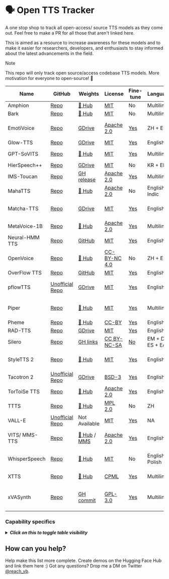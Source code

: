 # 🗣️ Open TTS Tracker

A one stop shop to track all open-access/ source TTS models as they come out. Feel free to make a PR for all those that aren't linked here.

This is aimed as a resource to increase awareness for these models and to make it easier for researchers, developers, and enthusiasts to stay informed about the latest advancements in the field.

> [!NOTE]  
> This repo will only track open source/access codebase TTS models. More motivation for everyone to open-source! 🤗

| Name | GitHub | Weights | License | Fine-tune | Languages | Paper | Demo | Issues |
|---|---|---|---|---|---|---|---|---|
| Amphion | [Repo](https://github.com/open-mmlab/Amphion) | [🤗 Hub](https://huggingface.co/amphion) | [MIT](https://github.com/open-mmlab/Amphion/blob/main/LICENSE) | No | Multilingual | [Paper](https://arxiv.org/abs/2312.09911) | [🤗 Space](https://huggingface.co/amphion) |  |
| Bark | [Repo](https://github.com/huggingface/transformers/tree/main/src/transformers/models/bark) | [🤗 Hub](https://huggingface.co/suno/bark) | [MIT](https://github.com/suno-ai/bark/blob/main/LICENSE) | No | Multilingual | [Paper](https://arxiv.org/abs/2209.03143) | [🤗 Space](https://huggingface.co/spaces/suno/bark) |  |
| EmotiVoice | [Repo](https://github.com/netease-youdao/EmotiVoice) | [GDrive](https://drive.google.com/drive/folders/1y6Xwj_GG9ulsAonca_unSGbJ4lxbNymM) | [Apache 2.0](https://github.com/netease-youdao/EmotiVoice/blob/main/LICENSE) | [Yes](https://github.com/netease-youdao/EmotiVoice/wiki/Voice-Cloning-with-your-personal-data) | ZH + EN | Not Available | Not Available | Separate [GUI agreement](https://github.com/netease-youdao/EmotiVoice/blob/main/EmotiVoice_UserAgreement_%E6%98%93%E9%AD%94%E5%A3%B0%E7%94%A8%E6%88%B7%E5%8D%8F%E8%AE%AE.pdf) |
| Glow-TTS | [Repo](https://github.com/jaywalnut310/glow-tts) | [GDrive](https://drive.google.com/file/d/1JiCMBVTG4BMREK8cT3MYck1MgYvwASL0/view) | [MIT](https://github.com/jaywalnut310/glow-tts/blob/master/LICENSE) | [Yes](https://github.com/jaywalnut310/glow-tts?tab=readme-ov-file#2-pre-requisites) | English | [Paper](https://arxiv.org/abs/2005.11129) | [GH Pages](https://jaywalnut310.github.io/glow-tts-demo/index.html) |  |
| GPT-SoVITS | [Repo](https://github.com/RVC-Boss/GPT-SoVITS) | [🤗 Hub](https://huggingface.co/lj1995/GPT-SoVITS) | [MIT](https://github.com/RVC-Boss/GPT-SoVITS/blob/main/LICENSE) | [Yes](https://github.com/RVC-Boss/GPT-SoVITS?tab=readme-ov-file#pretrained-models) | Multilingual | Not Available | Not Available | |
| HierSpeech++ | [Repo](https://github.com/sh-lee-prml/HierSpeechpp) | [GDrive](https://drive.google.com/drive/folders/1-L_90BlCkbPyKWWHTUjt5Fsu3kz0du0w) | [MIT](https://github.com/sh-lee-prml/HierSpeechpp/blob/main/LICENSE) | No | KR + EN | [Paper](https://arxiv.org/abs/2311.12454) | [🤗 Space](https://huggingface.co/spaces/LeeSangHoon/HierSpeech_TTS) | |
| IMS-Toucan | [Repo](https://github.com/DigitalPhonetics/IMS-Toucan) | [GH release](https://github.com/DigitalPhonetics/IMS-Toucan/tags) | [Apache 2.0](https://github.com/DigitalPhonetics/IMS-Toucan/blob/ToucanTTS/LICENSE) | [Yes](https://github.com/DigitalPhonetics/IMS-Toucan#build-a-toucantts-pipeline) | Multilingual | [Paper](https://arxiv.org/abs/2206.12229) | [🤗 Space](https://huggingface.co/spaces/Flux9665/IMS-Toucan) |  |
| MahaTTS | [Repo](https://github.com/dubverse-ai/MahaTTS) | [🤗 Hub](https://huggingface.co/Dubverse/MahaTTS) | [Apache 2.0](https://github.com/dubverse-ai/MahaTTS/blob/main/LICENSE) | No | English + Indic | Not Available | [Recordings](https://github.com/dubverse-ai/MahaTTS/blob/main/README.md#sample-outputs), [Colab](https://colab.research.google.com/drive/1qkZz2km-PX75P0f6mUb2y5e-uzub27NW?usp=sharing) | |
| Matcha-TTS | [Repo](https://github.com/shivammehta25/Matcha-TTS) | [GDrive](https://drive.google.com/drive/folders/17C_gYgEHOxI5ZypcfE_k1piKCtyR0isJ) | [MIT](https://github.com/shivammehta25/Matcha-TTS/blob/main/LICENSE) | [Yes](https://github.com/shivammehta25/Matcha-TTS/tree/main#train-with-your-own-dataset) | English | [Paper](https://arxiv.org/abs/2309.03199) | [🤗 Space](https://huggingface.co/spaces/shivammehta25/Matcha-TTS) | GPL-licensed phonemizer |
| MetaVoice-1B | [Repo](https://github.com/metavoiceio/metavoice-src) | [🤗 Hub](https://huggingface.co/metavoiceio/metavoice-1B-v0.1/tree/main) | [Apache 2.0](https://github.com/metavoiceio/metavoice-src/blob/main/LICENSE) | [Yes](https://github.com/metavoiceio/metavoice-src?tab=readme-ov-file) | Multilingual | Not Available | [🤗 Space](https://ttsdemo.themetavoice.xyz/) |  |
| Neural-HMM TTS | [Repo](https://github.com/shivammehta25/Neural-HMM) | [GitHub](https://github.com/shivammehta25/Neural-HMM/releases) | [MIT](https://github.com/shivammehta25/Neural-HMM/blob/main/LICENSE) | [Yes](https://github.com/shivammehta25/Neural-HMM?tab=readme-ov-file#setup-and-training-using-lj-speech) | English | [Paper](https://arxiv.org/abs/2108.13320) | [GH Pages](https://shivammehta25.github.io/Neural-HMM/) |  |
| OpenVoice | [Repo](https://github.com/myshell-ai/OpenVoice) | [🤗 Hub](https://huggingface.co/myshell-ai/OpenVoice) | [CC-BY-NC 4.0](https://github.com/myshell-ai/OpenVoice/blob/main/LICENSE) | No | ZH + EN | [Paper](https://arxiv.org/abs/2312.01479) | [🤗 Space](https://huggingface.co/spaces/myshell-ai/OpenVoice) | Non Commercial |
| OverFlow TTS | [Repo](https://github.com/shivammehta25/OverFlow) | [GitHub](https://github.com/shivammehta25/OverFlow/releases) | [MIT](https://github.com/shivammehta25/OverFlow/blob/main/LICENSE) | [Yes](https://github.com/shivammehta25/OverFlow/tree/main?tab=readme-ov-file#setup-and-training-using-lj-speech) | English | [Paper](https://arxiv.org/abs/2211.06892) | [GH Pages](https://shivammehta25.github.io/OverFlow/) |  |
| pflowTTS | [Unofficial Repo](https://github.com/p0p4k/pflowtts_pytorch) | [GDrive](https://drive.google.com/drive/folders/1x-A2Ezmmiz01YqittO_GLYhngJXazaF0) | [MIT](https://github.com/p0p4k/pflowtts_pytorch/blob/master/LICENSE) | [Yes](https://github.com/p0p4k/pflowtts_pytorch#instructions-to-run) | English | [Paper](https://openreview.net/pdf?id=zNA7u7wtIN) | Not Available | GPL-licensed phonemizer |
| Piper | [Repo](https://github.com/rhasspy/piper) | [🤗 Hub](https://huggingface.co/datasets/rhasspy/piper-checkpoints/) | [MIT](https://github.com/rhasspy/piper/blob/master/LICENSE.md) | [Yes](https://github.com/rhasspy/piper/blob/master/TRAINING.md) | Multilingual | Not Available | Not Available | [GPL-licensed phonemizer](https://github.com/rhasspy/piper/issues/93) |
| Pheme | [Repo](https://github.com/PolyAI-LDN/pheme) | [🤗 Hub](https://huggingface.co/PolyAI/pheme) | [CC-BY](https://github.com/PolyAI-LDN/pheme/blob/main/LICENSE) | [Yes](https://github.com/PolyAI-LDN/pheme#training) | English | [Paper](https://arxiv.org/abs/2401.02839) | [🤗 Space](https://huggingface.co/spaces/PolyAI/pheme) |  |
| RAD-TTS | [Repo](https://github.com/NVIDIA/radtts) | [GDrive](https://drive.google.com/file/d/1Rb2VMUwQahGrnpFSlAhCPh7OpDN3xgOr/view?usp=sharing) | [MIT](https://github.com/NVIDIA/radtts/blob/main/LICENSE) | [Yes](https://github.com/NVIDIA/radtts#training-radtts-without-pitch-and-energy-conditioning) | English | [Paper](https://openreview.net/pdf?id=0NQwnnwAORi) | No |  |
| Silero | [Repo](https://github.com/snakers4/silero-models) | [GH links](https://github.com/snakers4/silero-models/blob/master/models.yml) | [CC BY-NC-SA](https://github.com/snakers4/silero-models/blob/master/LICENSE) | [No](https://github.com/snakers4/silero-models/discussions/78) | EM + DE + ES + EA | Not Available | Not Available | [Non Commercial](https://github.com/snakers4/silero-models/wiki/Licensing-and-Tiers) |
| StyleTTS 2 | [Repo](https://github.com/yl4579/StyleTTS2) | [🤗 Hub](https://huggingface.co/yl4579/StyleTTS2-LibriTTS/tree/main) | [MIT](https://github.com/yl4579/StyleTTS2/blob/main/LICENSE) | [Yes](https://github.com/yl4579/StyleTTS2#finetuning) | English | [Paper](https://arxiv.org/abs/2306.07691) | [🤗 Space](https://huggingface.co/spaces/styletts2/styletts2) | GPL-licensed phonemizer |
| Tacotron 2 | [Unofficial Repo](https://github.com/NVIDIA/tacotron2) | [GDrive](https://drive.google.com/file/d/1c5ZTuT7J08wLUoVZ2KkUs_VdZuJ86ZqA/view) | [BSD-3](https://github.com/NVIDIA/tacotron2/blob/master/LICENSE) | [Yes](https://github.com/NVIDIA/tacotron2/tree/master?tab=readme-ov-file#training) | English | [Paper](https://arxiv.org/abs/1712.05884) | [Webpage](https://google.github.io/tacotron/publications/tacotron2/) |  |
| TorToiSe TTS | [Repo](https://github.com/neonbjb/tortoise-tts) | [🤗 Hub](https://huggingface.co/jbetker/tortoise-tts-v2) | [Apache 2.0](https://github.com/neonbjb/tortoise-tts/blob/main/LICENSE) | [Yes](https://git.ecker.tech/mrq/tortoise-tts) | English | [Technical report](https://arxiv.org/abs/2305.07243) | [🤗 Space](https://huggingface.co/spaces/Manmay/tortoise-tts) |  |
| TTTS | [Repo](https://github.com/adelacvg/ttts) | [🤗 Hub](https://huggingface.co/adelacvg/TTTS) | [MPL 2.0](https://github.com/adelacvg/ttts/blob/master/LICENSE) | No | ZH | Not Available | [Colab](https://colab.research.google.com/github/adelacvg/ttts/blob/master/demo.ipynb) | |
| VALL-E | [Unofficial Repo](https://github.com/enhuiz/vall-e) | Not Available | [MIT](https://github.com/enhuiz/vall-e/blob/main/LICENSE) | [Yes](https://github.com/enhuiz/vall-e#get-started) | NA | [Paper](https://arxiv.org/abs/2301.02111) | Not Available |  |
| VITS/ MMS-TTS | [Repo](https://github.com/huggingface/transformers/tree/7142bdfa90a3526cfbed7483ede3afbef7b63939/src/transformers/models/vits) | [🤗 Hub](https://huggingface.co/kakao-enterprise) / [MMS](https://huggingface.co/models?search=mms-tts) | [Apache 2.0](https://github.com/huggingface/transformers/blob/main/LICENSE) | [Yes](https://github.com/ylacombe/finetune-hf-vits) | English | [Paper](https://arxiv.org/abs/2106.06103) | [🤗 Space](https://huggingface.co/spaces/kakao-enterprise/vits) | GPL-licensed phonemizer |
| WhisperSpeech | [Repo](https://github.com/collabora/WhisperSpeech) | [🤗 Hub](https://huggingface.co/collabora/whisperspeech) | [MIT](https://github.com/collabora/WhisperSpeech/blob/main/LICENSE) | No | English, Polish | Not Available | [🤗 Space](https://huggingface.co/spaces/collabora/WhisperSpeech), [Recordings](https://github.com/collabora/WhisperSpeech/blob/main/README.md), [Colab](https://colab.research.google.com/github/collabora/WhisperSpeech/blob/8168a30f26627fcd15076d10c85d9e33c52204cf/Inference%20example.ipynb) | |
| XTTS | [Repo](https://github.com/coqui-ai/TTS) | [🤗 Hub](https://huggingface.co/coqui/XTTS-v2) | [CPML](https://coqui.ai/cpml) | [Yes](https://docs.coqui.ai/en/latest/models/xtts.html#training) | Multilingual | [Technical notes](https://erogol.substack.com/p/xttsv2-notes) | [🤗 Space](https://huggingface.co/spaces/coqui/xtts) | Non Commercial |
| xVASynth | [Repo](https://github.com/DanRuta/xVA-Synth) | [GH commit](https://github.com/DanRuta/xVA-Synth/tree/master/python/xvapitch/speaker_rep) | [GPL-3.0](https://github.com/DanRuta/xVA-Synth/blob/master/LICENSE.md) | [Yes](https://github.com/DanRuta/xva-trainer) | Multilingual | [Paper](https://arxiv.org/abs/2009.14153) | [Steam](https://store.steampowered.com/app/1765720/xVASynth/) | Copyrighted materials used for training. |

### Capability specifics

<details>
	<summary><b><i>Click on this to toggle table visibility</i></b></summary>

| Name | Processor<br>⚡ | Phonetic alphabet<br>🔤 | Insta-clone<br>👥 | Emotional control<br>🎭 | Prompting<br>📖 | Speech control<br>🎚 | Streaming support<br>🌊 | S2S support<br>🦜 |
|---|---|---|---|---|---|---|---|---|
| Amphion | CUDA |  | 👥 | 🎭👥 | ❌ |  |  |  |
| Bark | CUDA |  | ❌ | 🎭 tags | ❌ |  |  |  |
| EmotiVoice |  |  |  |  |  |  |  |  |
| Glow-TTS |  |  |  |  |  |  |  |  |
| GPT-SoVITS |  |  |  |  |  |  |  |  |
| HierSpeech++ |  | ❌ | 👥 | 🎭👥 | ❌ | speed / stability<br>🎚 |  | 🦜 |
| IMS-Toucan | CUDA | ❌ | ❌ | ❌ | ❌ |  |  |  |
| MahaTTS |  |  |  |  |  |  |  |  |
| Matcha-TTS |  | IPA | ❌ | ❌ | ❌ | speed / stability<br>🎚 |  |  |
| MetaVoice-1B | CUDA |  | 👥 | 🎭👥 | ❌ | stability / similarity<br>🎚 |  |  |
| Neural-HMM TTS |  |  |  |  |  |  |  |  |
| OpenVoice | CUDA | ❌ | 👥 | 6-type 🎭<br>😡😃😭😯🤫😊    | ❌ |  |  |  |
| OverFlow TTS |  |  |  |  |  |  |  |  |
| pflowTTS |  |  |  |  |  |  |  |  |
| Piper |  |  |  |  |  |  |  |  |
| Pheme |  |  |  |  |  |  |  |  |
| RAD-TTS |  |  |  |  |  |  |  |  |
| Silero |  |  |  |  |  |  |  |  |
| StyleTTS 2 |  | ❌ | 👥 | 🎭👥 | ❌ |  |  |  |
| Tacotron 2 |  |  |  |  |  |  |  |  |
| TorToiSe TTS |  |  |  |  |  |  |  |  |
| TTTS |  |  |  |  |  |  |  |  |
| VALL-E |  |  |  |  |  |  |  |  |
| VITS/ MMS-TTS | CUDA | ❌ | ❌ | ❌ | ❌ | speed<br>🎚 |  |  |
| WhisperSpeech | CUDA | ❌ | 👥 | 🎭👥 | ❌ | speed<br>🎚 |  |  |
| XTTS | CUDA | ❌ | 👥 | 🎭👥 | ❌ | speed / stability<br>🎚 | 🌊 | ❌ |
| xVASynth | CPU / CUDA | ARPAbet+ | ❌ | 4-type 🎭<br>😡😃😭😯<br>per‑phoneme | ❌ | speed / pitch / energy / 🎭<br>🎚<br>per‑phoneme | ❌ | 🦜 |

* Processor - CPU/CUDA/ROCm (single/multi used for inference; Real-time factor should be below 2.0 to qualify for CPU, though some leeway can be given if it supports audio streaming)
* Phonetic alphabet - None/[IPA](https://en.wikipedia.org/wiki/International_Phonetic_Alphabet)/[ARPAbet](https://en.wikipedia.org/wiki/ARPABET)<other> (Phonetic transcription that allows to control pronunciation of certain words)
* Insta-clone - Yes/No (Zero-shot model for quick voice clone)
* Emotional control - Yes🎭/Strict (Strict, as in has no ability to go in-between states, insta-clone switch/🎭👥)
* Prompting - Yes/No (A side effect of narrator based datasets and a way to affect the emotional state, [ElevenLabs docs](https://elevenlabs.io/docs/speech-synthesis/prompting#emotion))
* Streaming support - Yes/No (If it is possible to playback audio that is still being generated)
* Speech control - speed/pitch/<other> (Ability to change the pitch, duration, energy and/or emotion of generated speech)
* Speech-To-Speech support - Yes/No (Streaming support implies real-time S2S; S2T=>T2S does not count)
</details>

## How can you help?

Help make this list more complete. Create demos on the Hugging Face Hub and link them here :)
Got any questions? Drop me a DM on Twitter [@reach_vb](https://twitter.com/reach_vb).   
